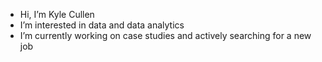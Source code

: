 - Hi, I’m Kyle Cullen
- I’m interested in data and data analytics
- I’m currently working on case studies and actively searching for a new job

<!---
CullenKyle/CullenKyle is a ✨ special ✨ repository because its `README.md` (this file) appears on your GitHub profile.
You can click the Preview link to take a look at your changes.
--->
